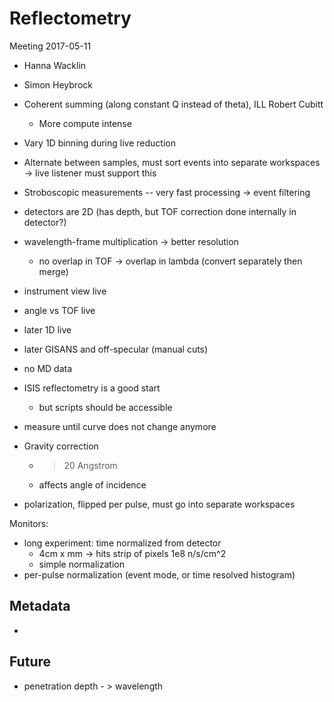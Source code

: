 # Reflectometry

Meeting 2017-05-11
- Hanna Wacklin
- Simon Heybrock


- Coherent summing (along constant Q instead of theta), ILL Robert Cubitt
  - More compute intense
  
- Vary 1D binning during live reduction

- Alternate between samples, must sort events into separate workspaces -> live listener must support this

- Stroboscopic measurements -- very fast processing -> event filtering

- detectors are 2D (has depth, but TOF correction done internally in detector?)

- wavelength-frame multiplication -> better resolution
  - no overlap in TOF -> overlap in lambda (convert separately then merge)
  
- instrument view live
- angle vs TOF live

- later 1D live
- later GISANS and off-specular (manual cuts)
- no MD data

- ISIS reflectometry is a good start
  - but scripts should be accessible

- measure until curve does not change anymore

- Gravity correction
  - >20 Angstrom
  - affects angle of incidence
  
- polarization, flipped per pulse, must go into separate workspaces


Monitors:
- long experiment: time normalized from detector
  - 4cm x mm -> hits strip of pixels 1e8 n/s/cm^2
  - simple normalization
- per-pulse normalization (event mode, or time resolved histogram)


## Metadata
- 

## Future

- penetration depth - > wavelength
